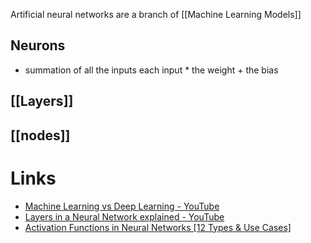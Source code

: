 Artificial neural networks are a branch of [[Machine Learning Models]]

## Neurons
- summation of all the inputs each input * the weight + the bias 
## [[Layers]]

## [[nodes]]

# Links
- [Machine Learning vs Deep Learning - YouTube](https://www.youtube.com/watch?v=q6kJ71tEYqM)
- [Layers in a Neural Network explained - YouTube](https://www.youtube.com/watch?v=FK77zZxaBoI&list=PLZbbT5o_s2xq7LwI2y8_QtvuXZedL6tQU&index=6)
- [Activation Functions in Neural Networks [12 Types & Use Cases]](https://www.v7labs.com/blog/neural-networks-activation-functions) 